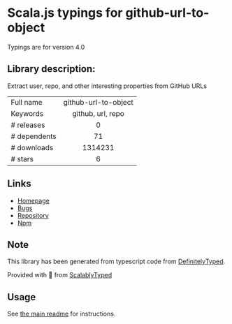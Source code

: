 
# Scala.js typings for github-url-to-object

Typings are for version 4.0

## Library description:
Extract user, repo, and other interesting properties from GitHub URLs

|                    |                 |
| ------------------ | :-------------: |
| Full name          | github-url-to-object |
| Keywords           | github, url, repo |
| # releases         | 0 |
| # dependents       | 71 |
| # downloads        | 1314231 |
| # stars            | 6 |

## Links
- [Homepage](https://github.com/zeke/github-url-to-object#readme)
- [Bugs](https://github.com/zeke/github-url-to-object/issues)
- [Repository](https://github.com/zeke/github-url-to-object)
- [Npm](https://www.npmjs.com/package/github-url-to-object)
    


## Note
This library has been generated from typescript code from [DefinitelyTyped](https://definitelytyped.org).

Provided with :purple_heart: from [ScalablyTyped](https://github.com/oyvindberg/ScalablyTyped)

## Usage
See [the main readme](../../readme.md) for instructions.


